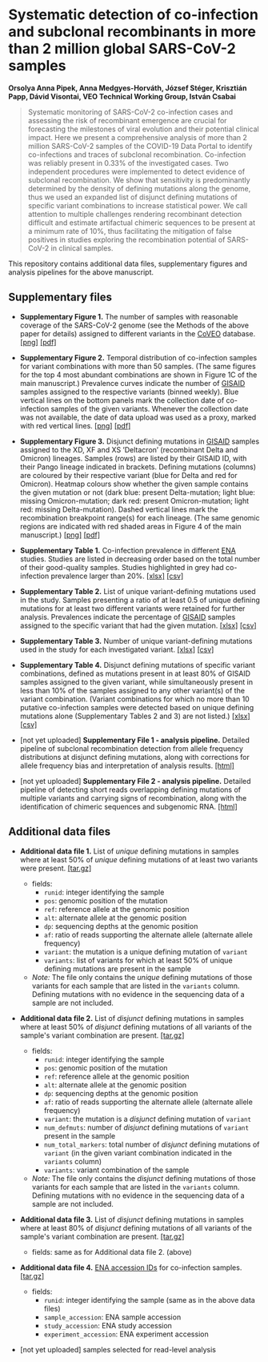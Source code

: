 # Systematic detection of co-infection and subclonal recombinants in more than 2 million global SARS-CoV-2 samples 

**Orsolya Anna Pipek, Anna Medgyes-Horváth, József Stéger, Krisztián Papp, Dávid Visontai, VEO Technical Working Group, István Csabai**

>Systematic monitoring of SARS-CoV-2 co-infection cases and assessing the risk of recombinant emergence are crucial for forecasting the milestones of viral evolution and their potential clinical impact. Here we present a comprehensive analysis of more than 2 million SARS-CoV-2 samples of the COVID-19 Data Portal to identify co-infections and traces of subclonal recombination. Co-infection was reliably present in 0.33% of the investigated cases. Two independent procedures were implemented to detect evidence of subclonal recombination. We show that sensitivity is predominantly determined by the density of defining mutations along the genome, thus we used an expanded list of disjunct defining mutations of specific variant combinations to increase statistical power. We call attention to multiple challenges rendering recombinant detection difficult and estimate artifactual chimeric sequences to be present at a minimum rate of 10%, thus facilitating the mitigation of false positives in studies exploring the recombination potential of SARS-CoV-2 in clinical samples.


This repository contains additional data files, supplementary figures and analysis pipelines for the above manuscript.

## Supplementary files

- **Supplementary Figure 1.** The number of samples with reasonable coverage of the SARS-CoV-2 genome (see the Methods of the above paper for details) assigned to different variants in the [CoVEO](https://www.covid19dataportal.org/coveo) database. [\[png\]](SuppFigures/SuppFig1.png) [\[pdf\]](SuppFigures/SuppFig1.pdf)
- **Supplementary Figure 2.** Temporal distribution of co-infection samples for variant combinations with more than 50 samples. (The same figures for the top 4 most abundant combinations are shown in Figure 1C of the main manuscript.) Prevalence curves indicate the number of [GISAID](https://gisaid.org/) samples assigned to the respective variants (binned weekly). Blue vertical lines on the bottom panels mark the collection date of co-infection samples of the given variants. Whenever the collection date was not available, the date of data upload was used as a proxy, marked with red vertical lines. [\[png\]](SuppFigures/SuppFig2.png) [\[pdf\]](SuppFigures/SuppFig2.pdf)
- **Supplementary Figure 3.** Disjunct defining mutations in [GISAID](https://gisaid.org/) samples assigned to the XD, XF and XS ’Deltacron’ (recombinant Delta and Omicron) lineages. Samples (rows) are listed by their GISAID ID, with their Pango lineage indicated in brackets. Defining mutations (columns) are coloured by their respective variant (blue for Delta and red for Omicron). Heatmap colours show whether the given sample contains the given mutation or not (dark blue: present Delta-mutation; light blue: missing Omicron-mutation; dark red: present Omicron-mutation; light red: missing Delta-mutation). Dashed vertical lines mark the recombination breakpoint range(s) for each lineage. (The same genomic regions are indicated with red shaded areas in Figure 4 of the main manuscript.) [\[png\]](SuppFigures/SuppFig3.png) [\[pdf\]](SuppFigures/SuppFig3.pdf)


- **Supplementary Table 1.** Co-infection prevalence in different [ENA](https://www.ebi.ac.uk/ena/) studies. Studies are listed in decreasing order based on the total number of their good-quality samples. Studies highlighted in grey had co-infection prevalence larger than 20%. [\[xlsx\]](SuppTables/SuppTable1.xlsx) [\[csv\]](SuppTables/SuppTable1.csv)
- **Supplementary Table 2.** List of unique variant-defining mutations used in the study. Samples presenting a ratio of at least 0.5 of unique defining mutations for at least two different variants were retained for further analysis. Prevalences indicate the percentage of [GISAID](https://gisaid.org/) samples assigned to the specific variant that had the given mutation. [\[xlsx\]](SuppTables/SuppTable2.xlsx) [\[csv\]](SuppTables/SuppTable2.csv)
- **Supplementary Table 3.** Number of unique variant-defining mutations used in the study for each investigated variant. [\[xlsx\]](SuppTables/SuppTable3.xlsx) [\[csv\]](SuppTables/SuppTable3.csv)
- **Supplementary Table 4.** Disjunct defining mutations of specific variant combinations, defined as mutations present in at least 80% of GISAID samples assigned to the given variant, while simultaneously present in less than 10% of the samples assigned to any other variant(s) of the variant combination. (Variant combinations for which no more than 10 putative co-infection samples were detected based on unique defining mutations alone (Supplementary Tables 2 and 3) are not listed.) [\[xlsx\]](SuppTables/SuppTable4.xlsx) [\[csv\]](SuppTables/SuppTable4.csv)

- [not yet uploaded] **Supplementary File 1 - analysis pipeline.** Detailed pipeline of subclonal recombination detection from allele frequency distributions at disjunct defining mutations, along with corrections for allele frequency bias and interpretation of analysis results. [\[html\]]()
- [not yet uploaded] **Supplementary File 2 - analysis pipeline.** Detailed pipeline of detecting short reads overlapping defining mutations of multiple variants and carrying signs of recombination, along with the identification of chimeric sequences and subgenomic RNA. [\[html\]]()

## Additional data files

- **Additional data file 1.** List of *unique* defining mutations in samples where at least 50% of *unique* defining mutations of at least two variants were present. [\[tar.gz\]](data/datafile1.tar.gz)
  -   fields:
      - `runid`: integer identifying the sample
      - `pos`: genomic position of the mutation
      - `ref`: reference allele at the genomic position
      - `alt`: alternate allele at the genomic position
      - `dp`: sequencing depths at the genomic position
      - `af`: ratio of reads supporting the alternate allele (alternate allele frequency)
      - `variant`: the mutation is a unique defining mutation of `variant`
      - `variants`: list of variants for which at least 50% of unique defining mutations are present in the sample
  - *Note:* The file only contains the *unique* defining mutations of those variants for each sample that are listed in the `variants` column. Defining mutations with no evidence in the sequencing data of a sample are not included.

- **Additional data file 2.** List of *disjunct* defining mutations in samples where at least 50% of *disjunct* defining mutations of all variants of the sample's variant combination are present. [\[tar.gz\]](data/datafile2.tar.gz)
  -   fields:
      - `runid`: integer identifying the sample
      - `pos`: genomic position of the mutation
      - `ref`: reference allele at the genomic position
      - `alt`: alternate allele at the genomic position
      - `dp`: sequencing depths at the genomic position
      - `af`: ratio of reads supporting the alternate allele (alternate allele frequency)
      - `variant`: the mutation is a *disjunct* defining mutation of `variant`
      - `num_defmuts`: number of *disjunct* defining mutations of `variant` present in the sample
      - `num_total_markers`: total number of *disjunct* defining mutations of `variant` (in the given variant combination indicated in the `variants` column)
      - `variants`: variant combination of the sample
  - *Note:* The file only contains the *disjunct* defining mutations of those variants for each sample that are listed in the `variants` column. Defining mutations with no evidence in the sequencing data of a sample are not included.

- **Additional data file 3.** List of *disjunct* defining mutations in samples where at least 80% of *disjunct* defining mutations of all variants of the sample's variant combination are present. [\[tar.gz\]](data/datafile3.tar.gz)
  -   fields: same as for Additional data file 2. (above)

- **Additional data file 4.** [ENA accession IDs](https://ena-docs.readthedocs.io/en/latest/submit/general-guide/accessions.html) for co-infection samples. [\[tar.gz\]](data/datafile4.tar.gz)
  -   fields:
      - `runid`: integer identifying the sample (same as in the above data files)
      - `sample_accession`: ENA sample accession
      - `study_accession`: ENA study accession
      - `experiment_accession`: ENA experiment accession

- [not yet uploaded] samples selected for read-level analysis
